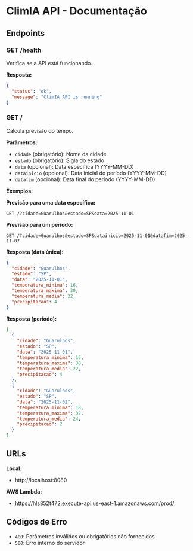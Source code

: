 # ClimIA API - Documentação

## Endpoints

### GET /health
Verifica se a API está funcionando.

**Resposta:**
```json
{
  "status": "ok",
  "message": "ClimIA API is running"
}
```

### GET /
Calcula previsão do tempo.

**Parâmetros:**
- `cidade` (obrigatório): Nome da cidade
- `estado` (obrigatório): Sigla do estado
- `data` (opcional): Data específica (YYYY-MM-DD)
- `datainicio` (opcional): Data inicial do período (YYYY-MM-DD)
- `datafim` (opcional): Data final do período (YYYY-MM-DD)

**Exemplos:**

**Previsão para uma data específica:**
```
GET /?cidade=Guarulhos&estado=SP&data=2025-11-01
```

**Previsão para um período:**
```
GET /?cidade=Guarulhos&estado=SP&datainicio=2025-11-01&datafim=2025-11-07
```

**Resposta (data única):**
```json
{
  "cidade": "Guarulhos",
  "estado": "SP",
  "data": "2025-11-01",
  "temperatura_minima": 16,
  "temperatura_maxima": 30,
  "temperatura_media": 22,
  "precipitacao": 4
}
```

**Resposta (período):**
```json
[
  {
    "cidade": "Guarulhos",
    "estado": "SP",
    "data": "2025-11-01",
    "temperatura_minima": 16,
    "temperatura_maxima": 30,
    "temperatura_media": 22,
    "precipitacao": 4
  },
  {
    "cidade": "Guarulhos",
    "estado": "SP",
    "data": "2025-11-02",
    "temperatura_minima": 18,
    "temperatura_maxima": 32,
    "temperatura_media": 24,
    "precipitacao": 2
  }
]
```

## URLs

**Local:**
- http://localhost:8080

**AWS Lambda:**
- https://hls852t472.execute-api.us-east-1.amazonaws.com/prod/

## Códigos de Erro

- `400`: Parâmetros inválidos ou obrigatórios não fornecidos
- `500`: Erro interno do servidor 
